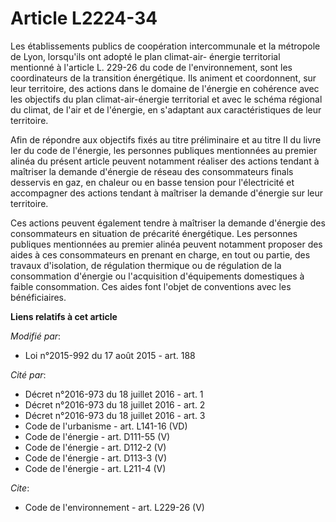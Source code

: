 # Article L2224-34

Les établissements publics de coopération intercommunale et la métropole de Lyon, lorsqu'ils ont adopté le plan climat-air-
énergie territorial mentionné à l'article L. 229-26 du code de l'environnement, sont les coordinateurs de la transition
énergétique. Ils animent et coordonnent, sur leur territoire, des actions dans le domaine de l'énergie en cohérence avec les
objectifs du plan climat-air-énergie territorial et avec le schéma régional du climat, de l'air et de l'énergie, en
s'adaptant aux caractéristiques de leur territoire. 

Afin de répondre aux objectifs fixés au titre préliminaire et au titre II du livre Ier du code de l'énergie, les personnes
publiques mentionnées au premier alinéa du présent article peuvent notamment réaliser des actions tendant à maîtriser la
demande d'énergie de réseau des consommateurs finals desservis en gaz, en chaleur ou en basse tension pour l'électricité et
accompagner des actions tendant à maîtriser la demande d'énergie sur leur territoire. 

Ces actions peuvent également tendre à maîtriser la demande d'énergie des consommateurs en situation de précarité
énergétique. Les personnes publiques mentionnées au premier alinéa peuvent notamment proposer des aides à ces consommateurs
en prenant en charge, en tout ou partie, des travaux d'isolation, de régulation thermique ou de régulation de la consommation
d'énergie ou l'acquisition d'équipements domestiques à faible consommation. Ces aides font l'objet de conventions avec les
bénéficiaires.

**Liens relatifs à cet article**

_Modifié par_:

  - Loi n°2015-992 du 17 août 2015 - art. 188

_Cité par_:

  - Décret n°2016-973 du 18 juillet 2016 - art. 1
  - Décret n°2016-973 du 18 juillet 2016 - art. 2
  - Décret n°2016-973 du 18 juillet 2016 - art. 3
  - Code de l'urbanisme - art. L141-16 (VD)
  - Code de l'énergie - art. D111-55 (V)
  - Code de l'énergie - art. D112-2 (V)
  - Code de l'énergie - art. D113-3 (V)
  - Code de l'énergie - art. L211-4 (V)

_Cite_:

  - Code de l'environnement - art. L229-26 (V)
